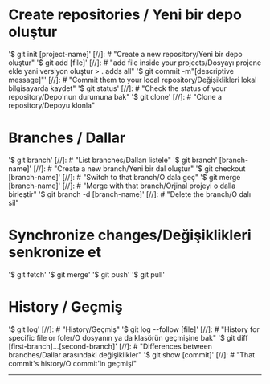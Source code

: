 # Create repositories / Yeni bir depo oluştur

'$ git init [project-name]' [//]: # "Create a new repository/Yeni bir depo oluştur"
'$ git add [file]'  [//]: # "add file inside your projects/Dosyayı projene ekle yani versiyon oluştur > . adds all"
'$ git commit -m"[descriptive message]"' [//]: # "Commit them to your local repository/Değişiklikleri lokal bilgisayarda kaydet"
'$ git status' [//]: # "Check the status of your repository/Depo'nun durumuna bak"
'$ git clone' [//]: # "Clone a repository/Depoyu klonla"

# Branches / Dallar

'$ git branch' [//]: # "List branches/Dalları listele"
'$ git branch' [branch-name]' [//]: # "Create a new branch/Yeni bir dal oluştur"
'$ git checkout [branch-name]' [//]: # "Switch to that branch/O dala geç"
'$ git merge [branch-name]' [//]: # "Merge with that branch/Orjinal projeyi o dalla birleştir"
'$ git branch -d [branch-name]' [//]: # "Delete the branch/O dalı sil"

# Synchronize changes/Değişiklikleri senkronize et

'$ git fetch'
'$ git merge'
'$ git push'
'$ git pull'


# History / Geçmiş

'$ git log' [//]: # "History/Geçmiş"
'$ git log --follow [file]' [//]: # "History for specific file or foler/O dosyanın ya da klasörün geçmişine bak"
'$ git diff [first-branch]...[second-branch]' [//]: # "Differences between branches/Dallar arasındaki değişiklikler"
'$ git show [commit]' [//]: # "That commit's history/O commit'in geçmişi"

 ---
